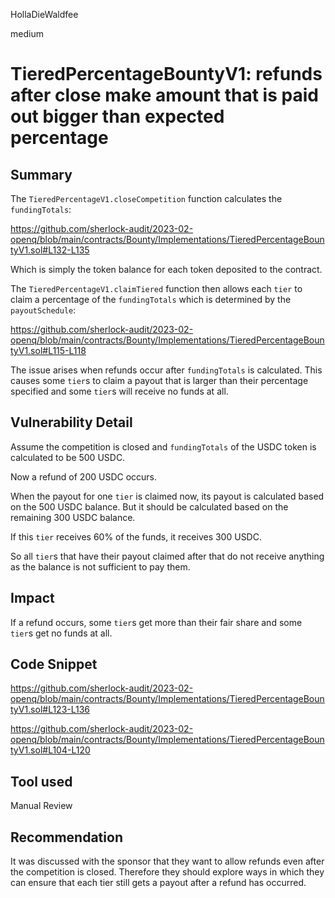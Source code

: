 HollaDieWaldfee

medium

# TieredPercentageBountyV1: refunds after close make amount that is paid out bigger than expected percentage

## Summary
The `TieredPercentageV1.closeCompetition` function calculates the `fundingTotals`:

https://github.com/sherlock-audit/2023-02-openq/blob/main/contracts/Bounty/Implementations/TieredPercentageBountyV1.sol#L132-L135

Which is simply the token balance for each token deposited to the contract.

The `TieredPercentageV1.claimTiered` function then allows each `tier` to claim a percentage of the `fundingTotals` which is determined by the `payoutSchedule`:

https://github.com/sherlock-audit/2023-02-openq/blob/main/contracts/Bounty/Implementations/TieredPercentageBountyV1.sol#L115-L118

The issue arises when refunds occur after `fundingTotals` is calculated. This causes some `tier`s to claim a payout that is larger than their percentage specified and some `tier`s will receive no funds at all.

## Vulnerability Detail
Assume the competition is closed and `fundingTotals` of the USDC token is calculated to be 500 USDC.

Now a refund of 200 USDC occurs.

When the payout for one `tier` is claimed now, its payout is calculated based on the 500 USDC balance.
But it should be calculated based on the remaining 300 USDC balance.

If this `tier` receives 60% of the funds, it receives 300 USDC.

So all `tier`s that have their payout claimed after that do not receive anything as the balance is not sufficient to pay them.

## Impact
If a refund occurs, some `tier`s get more than their fair share and some `tier`s get no funds at all.

## Code Snippet
https://github.com/sherlock-audit/2023-02-openq/blob/main/contracts/Bounty/Implementations/TieredPercentageBountyV1.sol#L123-L136

https://github.com/sherlock-audit/2023-02-openq/blob/main/contracts/Bounty/Implementations/TieredPercentageBountyV1.sol#L104-L120

## Tool used
Manual Review

## Recommendation
It was discussed with the sponsor that they want to allow refunds even after the competition is closed.
Therefore they should explore ways in which they can ensure that each tier still gets a payout after a refund has occurred.
